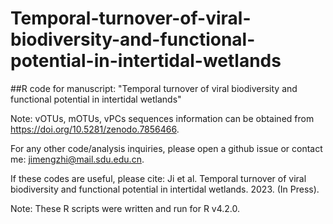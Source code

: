 # Temporal-turnover-of-viral-biodiversity-and-functional-potential-in-intertidal-wetlands
##R code for manuscript: "Temporal turnover of viral biodiversity and functional potential in intertidal wetlands"

Note: vOTUs, mOTUs, vPCs sequences information can be obtained from https://doi.org/10.5281/zenodo.7856466.

For any other code/analysis inquiries, please open a github issue or contact me: jimengzhi@mail.sdu.edu.cn.

If these codes are useful, please cite: Ji et al. Temporal turnover of viral biodiversity and functional potential in intertidal wetlands. 2023. (In Press).

Note: These R scripts were written and run for R v4.2.0. 
